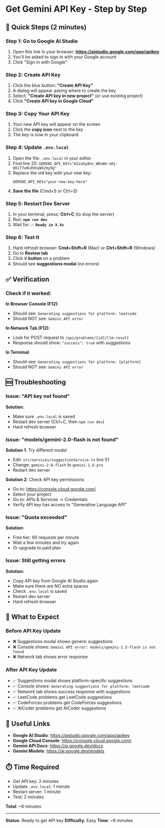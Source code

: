 # Get Gemini API Key - Step by Step

## 🚀 Quick Steps (2 minutes)

### Step 1: Go to Google AI Studio
1. Open this link in your browser: **https://aistudio.google.com/app/apikey**
2. You'll be asked to sign in with your Google account
3. Click "Sign in with Google"

### Step 2: Create API Key
1. Click the blue button: **"Create API Key"**
2. A dialog will appear asking where to create the key
3. Select: **"Create API key in new project"** (or use existing project)
4. Click **"Create API key in Google Cloud"**

### Step 3: Copy Your API Key
1. Your new API key will appear on the screen
2. Click the **copy icon** next to the key
3. The key is now in your clipboard

### Step 4: Update `.env.local`
1. Open the file: `.env.local` in your editor
2. Find line 20: `GEMINI_API_KEY="AIzaSyAhx_WRsW4-nHj-Q6iT7uHL09VyWX2my9g"`
3. Replace the old key with your new key:
   ```
   GEMINI_API_KEY="your-new-key-here"
   ```
4. **Save the file** (Cmd+S or Ctrl+S)

### Step 5: Restart Dev Server
1. In your terminal, press: **Ctrl+C** (to stop the server)
2. Run: **`npm run dev`**
3. Wait for: **`✓ Ready in X.Xs`**

### Step 6: Test It
1. Hard refresh browser: **Cmd+Shift+R** (Mac) or **Ctrl+Shift+R** (Windows)
2. Go to **Review tab**
3. Click **💡 button** on a problem
4. Should see **suggestions modal** (no errors)

## ✅ Verification

### Check if it worked:

**In Browser Console (F12)**:
- Should see: `Generating suggestions for platform: leetcode`
- Should NOT see: `Gemini API error`

**In Network Tab (F12)**:
- Look for POST request to `/api/problems/[id]/llm-result`
- Response should show: `"success": true` with suggestions

**In Terminal**:
- Should see: `Generating suggestions for platform: [platform]`
- Should NOT see: `Gemini API error`

## 🆘 Troubleshooting

### Issue: "API key not found"
**Solution**: 
- Make sure `.env.local` is saved
- Restart dev server (Ctrl+C, then `npm run dev`)
- Hard refresh browser

### Issue: "models/gemini-2.0-flash is not found"
**Solution 1**: Try different model
- Edit: `src/services/suggestionService.ts` line 51
- Change: `gemini-2.0-flash` to `gemini-1.5-pro`
- Restart dev server

**Solution 2**: Check API key permissions
- Go to: https://console.cloud.google.com/
- Select your project
- Go to: APIs & Services → Credentials
- Verify API key has access to "Generative Language API"

### Issue: "Quota exceeded"
**Solution**:
- Free tier: 60 requests per minute
- Wait a few minutes and try again
- Or upgrade to paid plan

### Issue: Still getting errors
**Solution**:
- Copy API key from Google AI Studio again
- Make sure there are NO extra spaces
- Check `.env.local` is saved
- Restart dev server
- Hard refresh browser

## 📝 What to Expect

### Before API Key Update
- ❌ Suggestions modal shows generic suggestions
- ❌ Console shows: `Gemini API error: models/gemini-1.5-flash is not found`
- ❌ Network tab shows error response

### After API Key Update
- ✅ Suggestions modal shows platform-specific suggestions
- ✅ Console shows: `Generating suggestions for platform: leetcode`
- ✅ Network tab shows success response with suggestions
- ✅ LeetCode problems get LeetCode suggestions
- ✅ CodeForces problems get CodeForces suggestions
- ✅ AtCoder problems get AtCoder suggestions

## 🔗 Useful Links

- **Google AI Studio**: https://aistudio.google.com/app/apikey
- **Google Cloud Console**: https://console.cloud.google.com/
- **Gemini API Docs**: https://ai.google.dev/docs
- **Gemini Models**: https://ai.google.dev/models

## ⏱️ Time Required

- Get API key: 2 minutes
- Update `.env.local`: 1 minute
- Restart server: 1 minute
- Test: 2 minutes

**Total**: ~6 minutes

---

**Status**: Ready to get API key
**Difficulty**: Easy
**Time**: ~6 minutes

